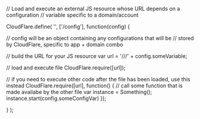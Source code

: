// Load and execute an external JS resource whose URL depends on a configuration
// variable specific to a domain/account
 
CloudFlare.define(
'<appKey>',
['<appKey>/config'],
function(config) {
 
// config will be an object containing any configurations that will be
// stored by CloudFlare, specific to app + domain combo
 
// build the URL for your JS resource
var url = '//<hostname>/<path>' + config.someVariable;
 
// load and execute file
CloudFlare.require([url]);
 
// if you need to execute other code after the file has been loaded, use this instead
CloudFlare.require([url], function() {
// call some function that is made availabe by the other file
var instance = Something();
instance.start(config.someConfigVar)
});
 
}
);
